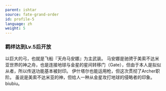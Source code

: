 ```yaml
---
parent: ishtar
source: fate-grand-order
id: profile-5
language: zh
weight: 5
---
```


### 羁绊达到Lv.5后开放

以巨大的弓，也就是飞船『天舟马安娜』为主武装。
马安娜是驰骋于美索不达米亚世界的神之舟，也是连接地球与金星的星间转移门（Gate），但由于本人是拟似从者，所以传送功能基本被封印。
伊什塔尔也能运用枪，但这次贯彻了Archer职阶。
虽说是美索不达米亚的神，但给人一种从金星攻打地球的侵略者的印象。
biubiu。
